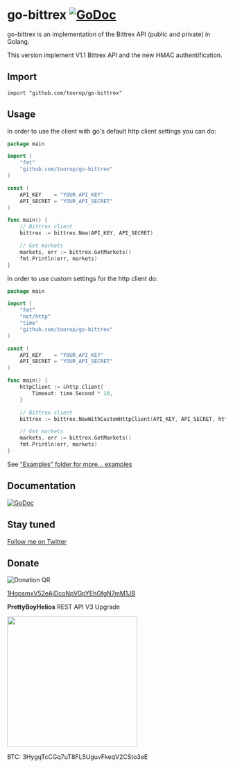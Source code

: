 go-bittrex [![GoDoc](https://godoc.org/github.com/toorop/go-bittrex?status.svg)](https://godoc.org/github.com/toorop/go-bittrex)
==========

go-bittrex is an implementation of the Bittrex API (public and private) in Golang.

This version implement V1.1 Bittrex API and the new HMAC authentification.

## Import
	import "github.com/toorop/go-bittrex"
	
## Usage

In order to use the client with go's default http client settings you can do:

~~~ go
package main

import (
	"fmt"
	"github.com/toorop/go-bittrex"
)

const (
	API_KEY    = "YOUR_API_KEY"
	API_SECRET = "YOUR_API_SECRET"
)

func main() {
	// Bittrex client
	bittrex := bittrex.New(API_KEY, API_SECRET)

	// Get markets
	markets, err := bittrex.GetMarkets()
	fmt.Println(err, markets)
}
~~~

In order to use custom settings for the http client do:

~~~ go
package main

import (
	"fmt"
	"net/http"
	"time"
	"github.com/toorop/go-bittrex"
)

const (
	API_KEY    = "YOUR_API_KEY"
	API_SECRET = "YOUR_API_SECRET"
)

func main() {
	httpClient := &http.Client{
		Timeout: time.Second * 10,
	}

	// Bittrex client
	bittrex := bittrex.NewWithCustomHttpClient(API_KEY, API_SECRET, httpClient)

	// Get markets
	markets, err := bittrex.GetMarkets()
	fmt.Println(err, markets)
}
~~~

See ["Examples" folder for more... examples](https://github.com/toorop/go-bittrex/blob/master/examples/bittrex.go)

## Documentation
[![GoDoc](https://godoc.org/github.com/toorop/go-bittrex?status.png)](https://godoc.org/github.com/toorop/go-bittrex)


## Stay tuned
[Follow me on Twitter](https://twitter.com/poroot)

Donate
------

![Donation QR](http://api.qrserver.com/v1/create-qr-code/?size=200x200&data=bitcoin:1HgpsmxV52eAjDcoNpVGpYEhGfgN7mM1JB%3Flabel%3Dtoorop)

[1HgpsmxV52eAjDcoNpVGpYEhGfgN7mM1JB](http://tinyurl.com/mccsoez)

**PrettyBoyHelios** REST API V3 Upgrade

<a href="https://www.bitcoinqrcodemaker.com"><img src="https://www.bitcoinqrcodemaker.com/api/?style=bitcoin&amp;address=3HygqTcCGq7uT8FL5UguvFkeqV2CSto3eE" height="300" width="300" border="0" /></a>

BTC: 3HygqTcCGq7uT8FL5UguvFkeqV2CSto3eE 
